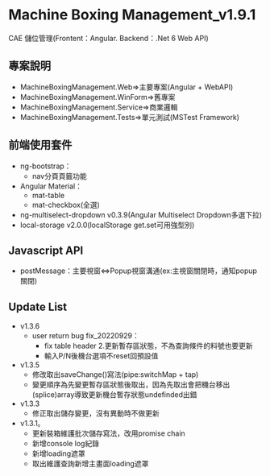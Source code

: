 # Machine Boxing Management_v1.9.1

CAE 儲位管理(Frontent：Angular. Backend：.Net 6 Web API)


## 專案說明
- MachineBoxingManagement.Web=>主要專案(Angular + WebAPI)
- MachineBoxingManagement.WinForm=>舊專案
- MachineBoxingManagement.Service=>商業邏輯
- MachineBoxingManagement.Tests=>單元測試(MSTest Framework)

## 前端使用套件
- ng-bootstrap：
    - nav分頁頁籤功能
- Angular Material：
    - mat-table
    - mat-checkbox(全選)
- ng-multiselect-dropdown v0.3.9(Angular Multiselect Dropdown多選下拉)
- local-storage v2.0.0(localStorage get.set可用強型別)

## Javascript API
- postMessage：主要視窗<=>Popup視窗溝通(ex:主視窗關閉時，通知popup關閉)

## Update List
- v1.3.6
    - user return bug fix_20220929：
        - fix table header 2.更新暫存區狀態，不為查詢條件的料號也要更新 
        - 輸入P/N後機台選項不reset回預設值
- v1.3.5
    - 修改取出saveChange()寫法(pipe:switchMap + tap) 
    - 變更順序為先變更暫存區狀態後取出，因為先取出會把機台移出(splice)array導致更新機台暫存狀態undefinded出錯
- v1.3.3
    - 修正取出儲存變更，沒有異動時不做更新
- v1.3.1。
    - 更新裝箱維護批次儲存寫法，改用promise chain
    - 新增console log紀錄
    - 新增loading遮罩
    - 取出維護查詢新增主畫面loading遮罩
